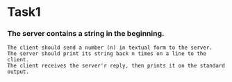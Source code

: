 # Task1
###  The server contains a string in the beginning.
    The client should send a number (n) in textual form to the server.
    The server should print its string back n times on a line to the client.
    The client receives the server'r reply, then prints it on the standard output.

